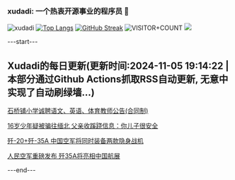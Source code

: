 ### xudadi: 一个热衷开源事业的程序员 👋

![xudadi](https://github-readme-stats-git-masterorgs-github-readme-stats-team.vercel.app/api?username=xudadi)
[![Top Langs](https://github-readme-stats.vercel.app/api/top-langs/?username=xudadi)](https://github.com/anuraghazra/github-readme-stats)
[![GitHub Streak](https://streak-stats.demolab.com?user=xudadi&locale=zh_Hans)](https://git.io/streak-stats)
![VISITOR+COUNT](https://komarev.com/ghpvc/?username=xudadi&label=VISITOR+COUNT)
![](https://raw.githubusercontent.com/xudadi/xudadi/main/assets/github-contribution-grid-snake.svg)


---start---

## Xudadi的每日更新(更新时间:2024-11-05 19:14:22 | 本部分通过Github Actions抓取RSS自动更新, 无意中实现了自动刷绿墙...)

[石桥铺小学诚聘语文、英语、体育教师公告(合同制)](https://www.gongkaoleida.com/article/2182534)

[16岁少年疑被骗往缅北 父亲收蹊跷信息：你儿子很安全](https://m.163.com/news/article/JG6GBBJJ051492T3.html)

[歼-20+歼-35A 中国空军将同时装备两款隐身战机](https://m.163.com/news/article/JG7J0SLH0001899O.html)

[人民空军重磅发布 歼35A将亮相中国航展](https://m.163.com/news/article/JG7IMK3J0001899O.html)

---end---
